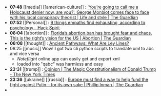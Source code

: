 - **07:48** [[media]] [[american-culture]] :  [‘You’re going to call me a Holocaust denier now, are you?’: George Monbiot comes face to face with his local conspiracy theorist | Life and style | The Guardian](https://www.theguardian.com/lifeandstyle/2024/may/04/youre-going-to-call-me-a-holocaust-denier-now-are-you-george-monbiot-comes-face-to-face-with-his-local-conspiracy-theorist)
- **07:52** [[Personal]] :  [9 things empaths find exhausting, according to psychology - Hack Spirit](https://hackspirit.com/things-empaths-find-exhausting-according-to-psychology/)
- **08:04** [[abortion]] :  [Florida’s abortion ban has brought fear and chaos. This is the right’s vision for the US | Abortion | The Guardian](https://amp.theguardian.com/commentisfree/article/2024/may/03/floridas-abortion-ban-has-brought-fear-and-chaos-this-is-the-rights-vision-for-the-us)
- **08:08** [[thought]] :  [Ancient Pathways: What Are Ley Lines?](https://www.thecollector.com/ancient-pathways-what-are-ley-lines/)
- 08:25 [[music]] Wow! I got two cli python scripts to translate xml to abc and vice versa
	- *Noteflight* online app can easily get and export xml
	- loaded into "qabc" was harmless and easy
- **23:31** [[trump]] : [Opinion | The Magic Constitutionalism of Donald Trump - The New York Times](https://www.nytimes.com/2024/05/02/opinion/trump-immunity-constitution-originalist.html "Opinion | The Magic Constitutionalism of Donald Trump - The New York Times")
- **23:36** [[ukraine]] [[russia]] : [Europe must find a way to help fund the fight against Putin – for its own sake | Phillip Inman | The Guardian](https://www.theguardian.com/business/article/2024/may/04/europe-must-find-a-way-to-help-fund-the-fight-against-putin-for-its-own-sake "Europe must find a way to help fund the fight against Putin – for its own sake | Phillip Inman | The Guardian")
-